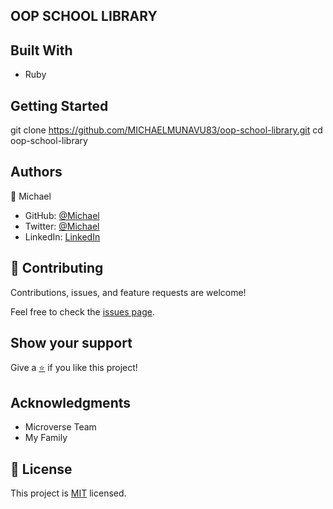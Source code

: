 ## OOP SCHOOL LIBRARY


## Built With

- Ruby




## Getting Started
git clone https://github.com/MICHAELMUNAVU83/oop-school-library.git
cd oop-school-library



## Authors



👤  Michael 

- GitHub: [@Michael](https://github.com/MICHAELMUNAVU83)
- Twitter: [@Michael](https://twitter.com/MichaelTrance1)
- LinkedIn: [LinkedIn](https://www.linkedin.com/in/michael-munavu/)

## 🤝 Contributing

Contributions, issues, and feature requests are welcome!

Feel free to check the [issues page](https://github.com/michaelmunavu83/clinic-database/issues).

## Show your support

Give a [⭐️](https://github.com/michaelmunavu83/clinic-database/stargazers) if you like this project!

## Acknowledgments

- Microverse Team
- My Family

## 📝 License

This project is [MIT](./MIT.md) licensed.
